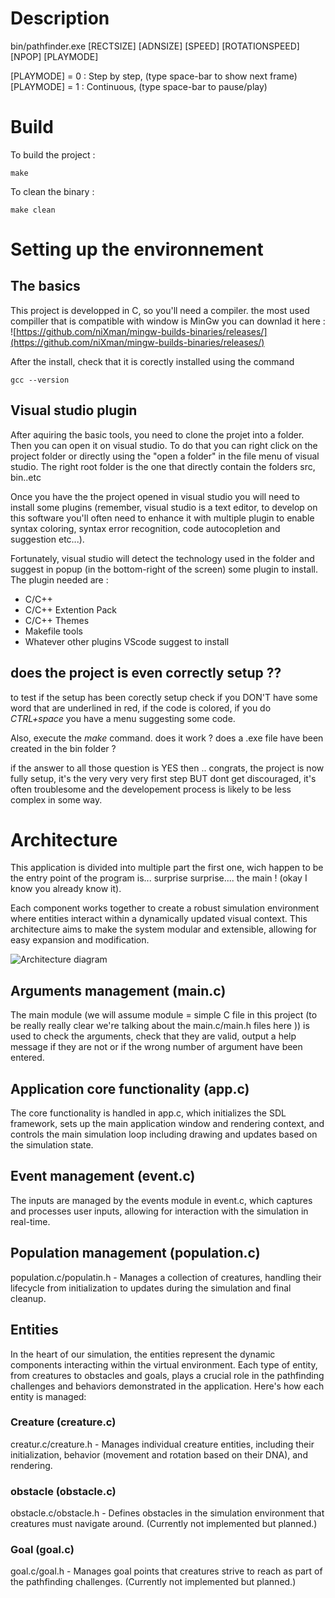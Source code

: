 # Description

bin/pathfinder.exe [RECTSIZE] [ADNSIZE] [SPEED] [ROTATIONSPEED] [NPOP] [PLAYMODE]

[PLAYMODE] = 0 : Step by step, (type space-bar to show next frame)
[PLAYMODE] = 1 : Continuous, (type space-bar to pause/play)


# Build
To build the project :
```
make
```

To clean the binary :
```
make clean
```


# Setting up the environnement

## The basics

This project is developped in C, so you'll need a compiler. the most used compiller that is compatible with window is MinGw you can downlad it here :
![https://github.com/niXman/mingw-builds-binaries/releases/](https://github.com/niXman/mingw-builds-binaries/releases/)

After the install, check that it is corectly installed using the command
```
gcc --version
```

## Visual studio plugin

After aquiring the basic tools, you need to clone the projet into a folder. Then you can open it on visual studio. To do that you can right click on the project folder or directly using the "open a folder" in the file menu of visual studio. The right root folder is the one that directly contain the folders src, bin..etc

Once you have the the project opened in visual studio you will need to install some plugins (remember, visual studio is a text editor, to develop on this software you'll often need to enhance it with multiple plugin to enable syntax coloring, syntax error recognition, code autocopletion and suggestion etc...).

Fortunately, visual studio will detect the technology used in the folder and suggest in popup (in the bottom-right of the screen) some plugin to install.
The plugin needed are :
- C/C++
- C/C++ Extention Pack
- C/C++ Themes
- Makefile tools
- Whatever other plugins VScode suggest to install

## does the project is even correctly setup ??

to test if the setup has been corectly setup check if you DON'T have some word that are underlined in red, if the code is colored, if you do *CTRL+space* you have a menu suggesting some code.

Also, execute the *make* command. does it work ? does a .exe file have been created in the bin folder ?

if the answer to all those question is YES then .. congrats, the project is now fully setup, it's the very very very first step BUT dont get discouraged, it's often troublesome and the developement process is likely to be less complex in some way.

# Architecture

This application is divided into multiple part the first one, wich happen to be the entry point of the program is... surprise surprise.... the main ! (okay I know you already know it).

Each component works together to create a robust simulation environment where entities interact within a dynamically updated visual context. This architecture aims to make the system modular and extensible, allowing for easy expansion and modification.

![Architecture diagram](https://raw.githubusercontent.com/gist/justinienb/7cd81b9bdcd51bb2031b1a58993f9a39/raw/a7d18f77ce2d1a6e9b5fc3aad0fe53054bfedc61/Architecture_diagram.svg)


## Arguments management (main.c)
The main module (we will assume module = simple C file in this project (to be really really clear we're talking about the main.c/main.h files here )) is used to check the arguments, check that they are valid, output a help message if they are not or if the wrong number of argument have been entered.

## Application core functionality (app.c)

The core functionality is handled in app.c, which initializes the SDL framework, sets up the main application window and rendering context, and controls the main simulation loop including drawing and updates based on the simulation state.

## Event management (event.c)

The inputs are managed by the events module in event.c, which captures and processes user inputs, allowing for interaction with the simulation in real-time.

## Population management (population.c)
population.c/populatin.h - Manages a collection of creatures, handling their lifecycle from initialization to updates during the simulation and final cleanup.

## Entities

In the heart of our simulation, the entities represent the dynamic components interacting within the virtual environment. Each type of entity, from creatures to obstacles and goals, plays a crucial role in the pathfinding challenges and behaviors demonstrated in the application. Here's how each entity is managed:

### Creature (creature.c)

creatur.c/creature.h - Manages individual creature entities, including their initialization, behavior (movement and rotation based on their DNA), and rendering.

### obstacle (obstacle.c)

obstacle.c/obstacle.h - Defines obstacles in the simulation environment that creatures must navigate around. (Currently not implemented but planned.)

### Goal (goal.c)

goal.c/goal.h - Manages goal points that creatures strive to reach as part of the pathfinding challenges. (Currently not implemented but planned.)
